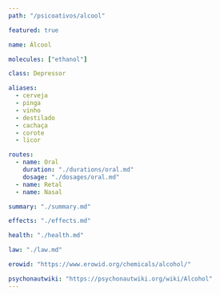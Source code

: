 ```yaml
---
path: "/psicoativos/alcool"

featured: true

name: Álcool

molecules: ["ethanol"]

class: Depressor

aliases: 
  - cerveja
  - pinga
  - vinho
  - destilado
  - cachaça
  - corote
  - licor

routes:
  - name: Oral
    duration: "./durations/oral.md"
    dosage: "./dosages/oral.md" 
  - name: Retal
  - name: Nasal

summary: "./summary.md"

effects: "./effects.md"

health: "./health.md"

law: "./law.md"

erowid: "https://www.erowid.org/chemicals/alcohol/"

psychonautwiki: "https://psychonautwiki.org/wiki/Alcohol"
---
```

